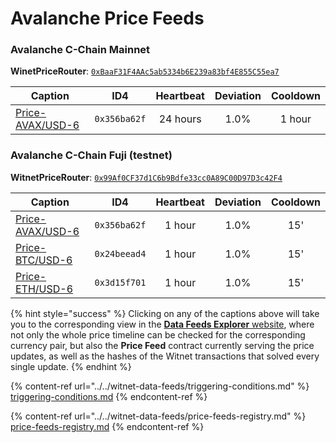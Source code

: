# Avalanche Price Feeds

### **Avalanche C-Chain Mainnet**

**WinetPriceRouter**: [`0xBaaF31F4AAc5ab5334b6E239a83bf4E855C55ea7`](https://snowtrace.io/address/0xBaaF31F4AAc5ab5334b6E239a83bf4E855C55ea7#readContract)

| **Caption**                                                                      | **ID4**      | **Heartbeat** | **Deviation** | **Cooldown** |
| -------------------------------------------------------------------------------- | ------------ | :-----------: | :-----------: | :----------: |
| [Price-AVAX/USD-6](https://feeds.witnet.io/feeds/avalanche-mainnet\_avax-usd\_6) | `0x356ba62f` |    24 hours   |      1.0%     |    1 hour    |

### **Avalanche C-Chain Fuji** (testnet)

**WitnetPriceRouter**: [`0x99Af0CF37d1C6b9Bdfe33cc0A89C00D97D3c42F4`](https://testnet.snowtrace.io/address/0x99Af0CF37d1C6b9Bdfe33cc0A89C00D97D3c42F4#readContract)

| **Caption**                                                                   | **ID4**      | **Heartbeat** | **Deviation** | **Cooldown** |
| ----------------------------------------------------------------------------- | ------------ | :-----------: | :-----------: | :----------: |
| [Price-AVAX/USD-6](https://feeds.witnet.io/feeds/avalanche-fuji\_avax-usd\_6) | `0x356ba62f` |     1 hour    |      1.0%     |      15'     |
| [Price-BTC/USD-6](https://feeds.witnet.io/feeds/avalanche-fuji\_btc-usd\_6)   | `0x24beead4` |     1 hour    |      1.0%     |      15'     |
| [Price-ETH/USD-6](https://feeds.witnet.io/feeds/avalanche-fuji\_eth-usd\_6)   | `0x3d15f701` |     1 hour    |      1.0%     |      15'     |

{% hint style="success" %}
Clicking on any of the captions above will take you to the corresponding view in the [**Data Feeds Explorer** website](https://feeds.witnet.io), where not only the whole price timeline can be checked for the corresponding currency pair, but also the **Price Feed** contract currently serving the price updates, as well as the hashes of the Witnet transactions that solved every single update.
{% endhint %}

{% content-ref url="../../witnet-data-feeds/triggering-conditions.md" %}
[triggering-conditions.md](../../witnet-data-feeds/triggering-conditions.md)
{% endcontent-ref %}

{% content-ref url="../../witnet-data-feeds/price-feeds-registry.md" %}
[price-feeds-registry.md](../../witnet-data-feeds/price-feeds-registry.md)
{% endcontent-ref %}
